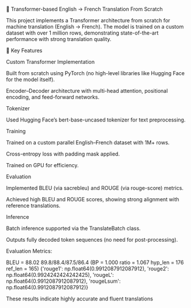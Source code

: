 📝 Transformer-based English → French Translation From Scratch

This project implements a Transformer architecture from scratch for machine translation (English → French). The model is trained on a custom dataset with over 1 million rows, demonstrating state-of-the-art performance with strong translation quality.

🚀 Key Features

  Custom Transformer Implementation
  
  Built from scratch using PyTorch (no high-level libraries like Hugging Face for the model itself).
  
  Encoder–Decoder architecture with multi-head attention, positional encoding, and feed-forward networks.
  
  Tokenizer
  
  Used Hugging Face’s bert-base-uncased tokenizer for text preprocessing.
  
  Training
  
  Trained on a custom parallel English–French dataset with 1M+ rows.
  
  Cross-entropy loss with padding mask applied.
  
  Trained on GPU for efficiency.
  
  Evaluation
  
  Implemented BLEU (via sacrebleu) and ROUGE (via rouge-score) metrics.
  
  Achieved high BLEU and ROUGE scores, showing strong alignment with reference translations.
  
  Inference
  
  Batch inference supported via the TranslateBatch class.
  
  Outputs fully decoded token sequences (no need for post-processing).


Evaluation Metrics:

BLEU = 88.02 89.8/88.4/87.5/86.4 (BP = 1.000 ratio = 1.067 hyp_len = 176 ref_len = 165)
{'rouge1': np.float64(0.9912087912087912), 'rouge2': np.float64(0.9924242424242425), 'rougeL': np.float64(0.9912087912087912), 'rougeLsum': np.float64(0.9912087912087912)}

These results indicate highly accurate and fluent translations
